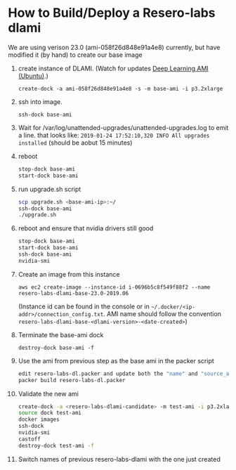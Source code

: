 # How to Build/Deploy a Resero-labs dlami

We are using verison 23.0 (ami-058f26d848e91a4e8) currently, but have modified it (by hand) to create our base image

1) create instance of DLAMI. (Watch for updates [Deep Learning AMI (Ubuntu)](https://aws.amazon.com/marketplace/pp/B077GCH38C).) 

    `create-dock -a ami-058f26d848e91a4e8 -s -m base-ami -i p3.2xlarge`
2) ssh into image.
 
    `ssh-dock base-ami`
3) Wait for /var/log/unattended-upgrades/unattended-upgrades.log to emit a line. 
that looks like: `2019-01-24 17:52:10,320 INFO All upgrades installed` (should be aobut 15 minutes)

4) reboot

    ```bash
    stop-dock base-ami
    start-dock base-ami
    ```
5) run upgrade.sh script

    ```bash
    scp upgrade.sh <base-ami-ip>:~/
    ssh-dock base-ami
    ./upgrade.sh
    ```
6) reboot and ensure that nvidia drivers still good

    ```bash 
    stop-dock base-ami
    start-dock base-ami
    ssh-dock base-ami
    nvidia-smi
    ```
7) Create an image from this instance

    `aws ec2 create-image --instance-id i-0696b5c8f549f88f2 --name resero-labs-dlami-base-23.0-2019.06`

    (Instance id can be found in the console or in  `~/.docker/<ip-addr>/connection_config.txt`. 
    AMI name should follow the convention `resero-labs-dlami-base-<dlami-version>-<date-created>`)
8) Terminate the base-ami dock

    `destroy-dock base-ami -f`
9) Use the ami from previous step as the base ami in the packer script

    ```bash
    edit resero-labs-dl.packer and update both the "name" and "source_ami" values appropriately
    packer build resero-labs-dl.packer
    ```

10) Validate the new ami

    ```bash
    create-dock -a <resero-labs-dlami-candidate> -m test-ami -i p3.2xlarge
    source dock test-ami
    docker images
    ssh-dock
    nvidia-smi
    castoff
    destroy-dock test-ami -f
    ```

11) Switch names of previous resero-labs-dlami with the one just created

